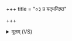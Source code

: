 +++
title = "०३ प्र यद्भन्दिष्ठ"

+++
<details><summary>मूलम् (VS)</summary>

प्र यद्भन्दि॑ष्ठ एषां॒ प्रास्माका॑सश्च सू॒रयः॑। अप॑ नः॒ शोशु॑चद॒घम् ॥
</details>